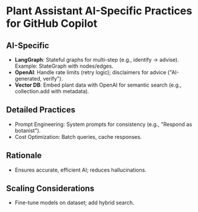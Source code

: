 # Plant Assistant AI-Specific Practices for GitHub Copilot

## AI-Specific
- **LangGraph**: Stateful graphs for multi-step (e.g., identify → advise). Example: StateGraph with nodes/edges.
- **OpenAI**: Handle rate limits (retry logic); disclaimers for advice ("AI-generated, verify").
- **Vector DB**: Embed plant data with OpenAI for semantic search (e.g., collection.add with metadata).

## Detailed Practices
- Prompt Engineering: System prompts for consistency (e.g., "Respond as botanist").
- Cost Optimization: Batch queries, cache responses.

## Rationale
- Ensures accurate, efficient AI; reduces hallucinations.

## Scaling Considerations
- Fine-tune models on dataset; add hybrid search.